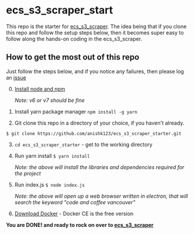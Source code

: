 # ecs_s3_scraper_start
This repo is the starter for [ecs_s3_scraper](https://github.com/anishk123/ecs_s3_scraper). The idea being that if you clone this repo and follow the setup steps below, then it becomes super easy to follow along the hands-on coding in the ecs_s3_scraper.

## How to get the most out of this repo
Just follow the steps below, and if you notice any failures, then please log an [issue](https://github.com/anishk123/ecs_s3_scraper_starter/issues)

0. [Install node and npm](https://nodejs.org/en/download/package-manager/)

   *Note: v6 or v7 should be fine*

1. Install yarn package manager
```npm install -g yarn```

2. Git clone this repo in a directory of your choice, if you haven't already.
```
$ git clone https://github.com/anishk123/ecs_s3_scraper_starter.git
```

3. ```cd ecs_s3_scraper_starter``` - get to the working directory

4. Run yarn install
```$ yarn install```

   *Note: the above will install the libraries and dependencies required for the project*

5. Run index.js
```$ node index.js```

   *Note: the above will open up a web browser written in electron, that will search the keyword "code and coffee vancouver"*

6. [Download Docker](https://www.docker.com/get-docker) - Docker CE is the free version

**You are DONE! and ready to rock on over to [ecs_s3_scraper](https://github.com/anishk123/ecs_s3_scraper)**
 
